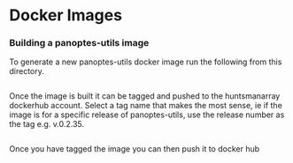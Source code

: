 Docker Images
=============

### Building a panoptes-utils image

To generate a new panoptes-utils docker image run the following from this directory.

```docker image build .
```

Once the image is built it can be tagged and pushed to the huntsmanarray dockerhub account.
Select a tag name that makes the most sense, ie if the image is for a specific release of 
panoptes-utils, use the release number as the tag e.g. v.0.2.35.


```docker tag <new-image-id> huntsmanarray/panoptes-utils:<tagname>
```

Once you have tagged the image you can then push it to docker hub

```docker push huntsmanarray/panoptes-utils:<tagname>
```
